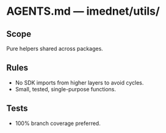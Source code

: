 # AGENTS.md — imednet/utils/

## Scope
Pure helpers shared across packages.

## Rules
- No SDK imports from higher layers to avoid cycles.
- Small, tested, single-purpose functions.

## Tests
- 100% branch coverage preferred.
